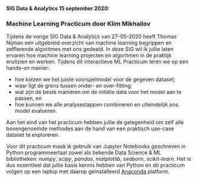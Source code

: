 #### **SIG Data & Analytics 15 september 2020:**

### **Machine Learning Practicum door Klim Mikhailov**

Tijdens de vorige SIG Data & Analytics van 27-05-2020 heeft Thomas Nijman een uitgebreid overzicht van machine learning begrippen en zelflerende algoritmes met ons gedeeld. In deze SIG wil ik jullie laten ervaren hoe machine learning projecten en algoritmen in de praktijk eruitzien en werken. Tijdens dit interactieve ML Practicum leren we op een hands-on manier:

- hoe kiezen we het juiste voorspelmodel voor de gegeven dataset;
- waar ligt de grens tussen onder- en over-fitting;
- wat zijn de beste manieren om de initiële data voor het model aan te passen, en 
- hoe kunnen we alle analysestappen combineren en uiteindelijk ons model evalueren.

Aan het eind van het practicum hebben jullie de gelegenheid om zelf alle bovengenoemde methodes aan de hand van een praktisch use-case dataset te exploreren.

Voor dit practicum maak ik gebruik van Jupyter Notebooks geschreven in Python programmeertaal zowel als bekende Data Science & ML bibliotheken: _numpy_, _scipy_, _pandas_, _matplotlib_, _seaborn_, _scikit-learn_. Het is dus essentieel dat jullie basis kennis hebben van Python en dit practicum volgen op een laptop met daarop geïnstalleerd [Anaconda](https://docs.anaconda.com/anaconda/install/) platform.
